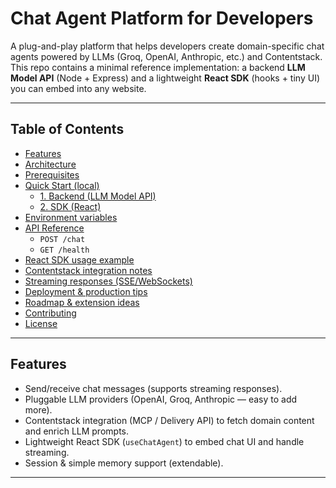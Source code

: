 # Chat Agent Platform for Developers

A plug-and-play platform that helps developers create domain-specific chat agents powered by LLMs (Groq, OpenAI, Anthropic, etc.) and Contentstack.  
This repo contains a minimal reference implementation: a backend **LLM Model API** (Node + Express) and a lightweight **React SDK** (hooks + tiny UI) you can embed into any website.

---

## Table of Contents

- [Features](#features)  
- [Architecture](#architecture)  
- [Prerequisites](#prerequisites)  
- [Quick Start (local)](#quick-start-local)  
  - [1. Backend (LLM Model API)](#1-backend-llm-model-api)  
  - [2. SDK (React)](#2-sdk-react)  
- [Environment variables](#environment-variables)  
- [API Reference](#api-reference)  
  - `POST /chat`  
  - `GET /health`  
- [React SDK usage example](#react-sdk-usage-example)  
- [Contentstack integration notes](#contentstack-integration-notes)  
- [Streaming responses (SSE/WebSockets)](#streaming-responses-ssewebsockets)  
- [Deployment & production tips](#deployment--production-tips)  
- [Roadmap & extension ideas](#roadmap--extension-ideas)  
- [Contributing](#contributing)  
- [License](#license)

---

## Features

- Send/receive chat messages (supports streaming responses).
- Pluggable LLM providers (OpenAI, Groq, Anthropic — easy to add more).
- Contentstack integration (MCP / Delivery API) to fetch domain content and enrich LLM prompts.
- Lightweight React SDK (`useChatAgent`) to embed chat UI and handle streaming.
- Session & simple memory support (extendable).

---


